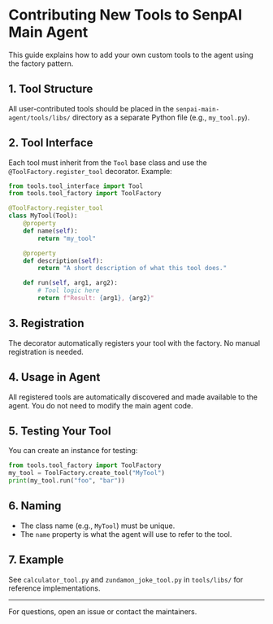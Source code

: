 # Contributing New Tools to SenpAI Main Agent

This guide explains how to add your own custom tools to the agent using the factory pattern.

## 1. Tool Structure
All user-contributed tools should be placed in the `senpai-main-agent/tools/libs/` directory as a separate Python file (e.g., `my_tool.py`).

## 2. Tool Interface
Each tool must inherit from the `Tool` base class and use the `@ToolFactory.register_tool` decorator. Example:

```python
from tools.tool_interface import Tool
from tools.tool_factory import ToolFactory

@ToolFactory.register_tool
class MyTool(Tool):
    @property
    def name(self):
        return "my_tool"

    @property
    def description(self):
        return "A short description of what this tool does."

    def run(self, arg1, arg2):
        # Tool logic here
        return f"Result: {arg1}, {arg2}"
```

## 3. Registration
The decorator automatically registers your tool with the factory. No manual registration is needed.

## 4. Usage in Agent
All registered tools are automatically discovered and made available to the agent. You do not need to modify the main agent code.

## 5. Testing Your Tool
You can create an instance for testing:

```python
from tools.tool_factory import ToolFactory
my_tool = ToolFactory.create_tool("MyTool")
print(my_tool.run("foo", "bar"))
```

## 6. Naming
- The class name (e.g., `MyTool`) must be unique.
- The `name` property is what the agent will use to refer to the tool.

## 7. Example
See `calculator_tool.py` and `zundamon_joke_tool.py` in `tools/libs/` for reference implementations.

---

For questions, open an issue or contact the maintainers.
